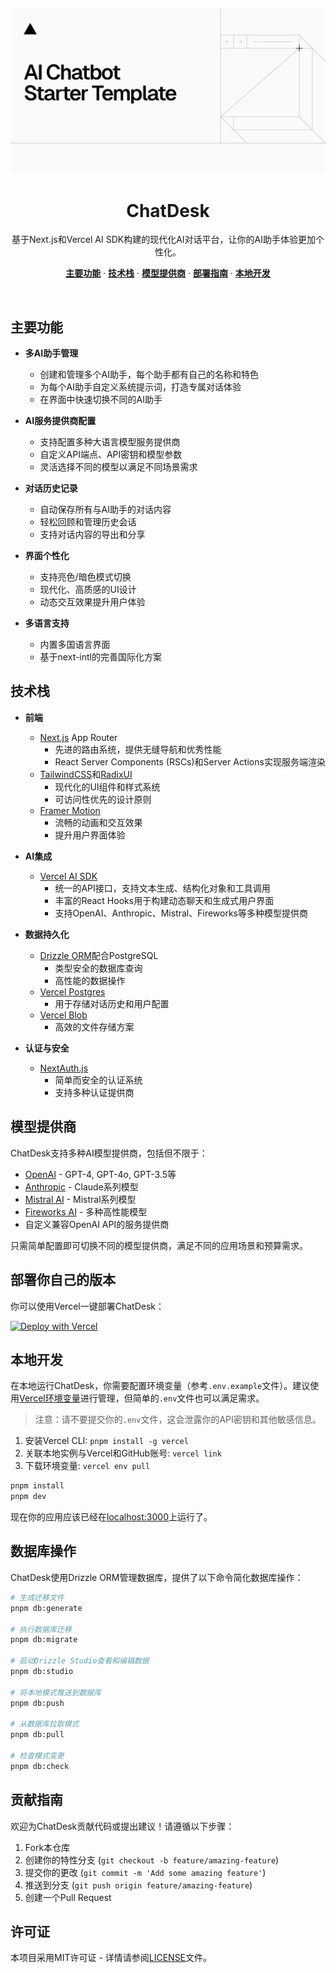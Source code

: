 <p align="center">
  <img alt="ChatDesk - 现代化AI对话平台" src="app/(chat)/opengraph-image.png">
  <h1 align="center">ChatDesk</h1>
</p>

<p align="center">
  基于Next.js和Vercel AI SDK构建的现代化AI对话平台，让你的AI助手体验更加个性化。
</p>

<p align="center">
  <a href="#主要功能"><strong>主要功能</strong></a> ·
  <a href="#技术栈"><strong>技术栈</strong></a> ·
  <a href="#模型提供商"><strong>模型提供商</strong></a> ·
  <a href="#部署你自己的版本"><strong>部署指南</strong></a> ·
  <a href="#本地开发"><strong>本地开发</strong></a>
</p>
<br/>

## 主要功能

- **多AI助手管理**
  - 创建和管理多个AI助手，每个助手都有自己的名称和特色
  - 为每个AI助手自定义系统提示词，打造专属对话体验
  - 在界面中快速切换不同的AI助手

- **AI服务提供商配置**
  - 支持配置多种大语言模型服务提供商
  - 自定义API端点、API密钥和模型参数
  - 灵活选择不同的模型以满足不同场景需求

- **对话历史记录**
  - 自动保存所有与AI助手的对话内容
  - 轻松回顾和管理历史会话
  - 支持对话内容的导出和分享

- **界面个性化**
  - 支持亮色/暗色模式切换
  - 现代化、高质感的UI设计
  - 动态交互效果提升用户体验

- **多语言支持**
  - 内置多国语言界面
  - 基于next-intl的完善国际化方案

## 技术栈

- **前端**
  - [Next.js](https://nextjs.org) App Router
    - 先进的路由系统，提供无缝导航和优秀性能
    - React Server Components (RSCs)和Server Actions实现服务端渲染
  - [TailwindCSS](https://tailwindcss.com)和[RadixUI](https://radix-ui.com)
    - 现代化的UI组件和样式系统
    - 可访问性优先的设计原则
  - [Framer Motion](https://www.framer.com/motion/)
    - 流畅的动画和交互效果
    - 提升用户界面体验

- **AI集成**
  - [Vercel AI SDK](https://sdk.vercel.ai/docs)
    - 统一的API接口，支持文本生成、结构化对象和工具调用
    - 丰富的React Hooks用于构建动态聊天和生成式用户界面
    - 支持OpenAI、Anthropic、Mistral、Fireworks等多种模型提供商

- **数据持久化**
  - [Drizzle ORM](https://orm.drizzle.team)配合PostgreSQL
    - 类型安全的数据库查询
    - 高性能的数据操作
  - [Vercel Postgres](https://vercel.com/storage/postgres)
    - 用于存储对话历史和用户配置
  - [Vercel Blob](https://vercel.com/storage/blob)
    - 高效的文件存储方案

- **认证与安全**
  - [NextAuth.js](https://github.com/nextauthjs/next-auth)
    - 简单而安全的认证系统
    - 支持多种认证提供商

## 模型提供商

ChatDesk支持多种AI模型提供商，包括但不限于：

- [OpenAI](https://openai.com) - GPT-4, GPT-4o, GPT-3.5等
- [Anthropic](https://anthropic.com) - Claude系列模型
- [Mistral AI](https://mistral.ai) - Mistral系列模型
- [Fireworks AI](https://fireworks.ai) - 多种高性能模型
- 自定义兼容OpenAI API的服务提供商

只需简单配置即可切换不同的模型提供商，满足不同的应用场景和预算需求。

## 部署你自己的版本

你可以使用Vercel一键部署ChatDesk：

[![Deploy with Vercel](https://vercel.com/button)](https://vercel.com/new/clone?repository-url=https%3A%2F%2Fgithub.com%2Fyour-username%2Fchatdesk&env=AUTH_SECRET,OPENAI_API_KEY&envDescription=查看环境变量配置说明&demo-title=ChatDesk&demo-description=现代化的AI对话平台，支持多AI助手和多种模型提供商&stores=[{%22type%22:%22postgres%22},{%22type%22:%22blob%22}])

## 本地开发

在本地运行ChatDesk，你需要配置环境变量（参考`.env.example`文件）。建议使用[Vercel环境变量](https://vercel.com/docs/projects/environment-variables)进行管理，但简单的`.env`文件也可以满足需求。

> 注意：请不要提交你的`.env`文件，这会泄露你的API密钥和其他敏感信息。

1. 安装Vercel CLI: `pnpm install -g vercel`
2. 关联本地实例与Vercel和GitHub账号: `vercel link`
3. 下载环境变量: `vercel env pull`

```bash
pnpm install
pnpm dev
```

现在你的应用应该已经在[localhost:3000](http://localhost:3000/)上运行了。

## 数据库操作

ChatDesk使用Drizzle ORM管理数据库，提供了以下命令简化数据库操作：

```bash
# 生成迁移文件
pnpm db:generate

# 执行数据库迁移
pnpm db:migrate

# 启动Drizzle Studio查看和编辑数据
pnpm db:studio

# 将本地模式推送到数据库
pnpm db:push

# 从数据库拉取模式
pnpm db:pull

# 检查模式变更
pnpm db:check
```

## 贡献指南

欢迎为ChatDesk贡献代码或提出建议！请遵循以下步骤：

1. Fork本仓库
2. 创建你的特性分支 (`git checkout -b feature/amazing-feature`)
3. 提交你的更改 (`git commit -m 'Add some amazing feature'`)
4. 推送到分支 (`git push origin feature/amazing-feature`)
5. 创建一个Pull Request

## 许可证

本项目采用MIT许可证 - 详情请参阅[LICENSE](LICENSE)文件。
